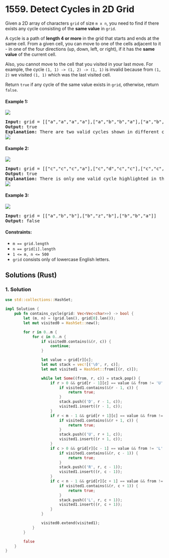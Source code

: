 # 1559. Detect Cycles in 2D Grid
Given a 2D array of characters `grid` of size `m x n`, you need to find if there exists any cycle consisting of the **same value** in `grid`.

A cycle is a path of **length 4 or more** in the grid that starts and ends at the same cell. From a given cell, you can move to one of the cells adjacent to it - in one of the four directions (up, down, left, or right), if it has the **same value** of the current cell.

Also, you cannot move to the cell that you visited in your last move. For example, the cycle `(1, 1) -> (1, 2) -> (1, 1)` is invalid because from `(1, 2)` we visited `(1, 1)` which was the last visited cell.

Return `true` if any cycle of the same value exists in `grid`, otherwise, return `false`.

#### Example 1:
![](https://assets.leetcode.com/uploads/2020/07/15/1.png)
<pre>
<strong>Input:</strong> grid = [["a","a","a","a"],["a","b","b","a"],["a","b","b","a"],["a","a","a","a"]]
<strong>Output:</strong> true
<strong>Explanation:</strong> There are two valid cycles shown in different colors in the image below:
<img src="https://assets.leetcode.com/uploads/2020/07/15/11.png">
</pre>

#### Example 2:
![](https://assets.leetcode.com/uploads/2020/07/15/22.png)
<pre>
<strong>Input:</strong> grid = [["c","c","c","a"],["c","d","c","c"],["c","c","e","c"],["f","c","c","c"]]
<strong>Output:</strong> true
<strong>Explanation:</strong> There is only one valid cycle highlighted in the image below:
<img src="https://assets.leetcode.com/uploads/2020/07/15/2.png">
</pre>

#### Example 3:
![](https://assets.leetcode.com/uploads/2020/07/15/3.png)
<pre>
<strong>Input:</strong> grid = [["a","b","b"],["b","z","b"],["b","b","a"]]
<strong>Output:</strong> false
</pre>

#### Constraints:
* `m == grid.length`
* `n == grid[i].length`
* `1 <= m, n <= 500`
* `grid` consists only of lowercase English letters.

## Solutions (Rust)

### 1. Solution
```Rust
use std::collections::HashSet;

impl Solution {
    pub fn contains_cycle(grid: Vec<Vec<char>>) -> bool {
        let (m, n) = (grid.len(), grid[0].len());
        let mut visited0 = HashSet::new();

        for r in 0..m {
            for c in 0..n {
                if visited0.contains(&(r, c)) {
                    continue;
                }

                let value = grid[r][c];
                let mut stack = vec![('\0', r, c)];
                let mut visited1 = HashSet::from([(r, c)]);

                while let Some((from, r, c)) = stack.pop() {
                    if r > 0 && grid[r - 1][c] == value && from != 'U' {
                        if visited1.contains(&(r - 1, c)) {
                            return true;
                        }
                        stack.push(('D', r - 1, c));
                        visited1.insert((r - 1, c));
                    }
                    if r < m - 1 && grid[r + 1][c] == value && from != 'D' {
                        if visited1.contains(&(r + 1, c)) {
                            return true;
                        }
                        stack.push(('U', r + 1, c));
                        visited1.insert((r + 1, c));
                    }
                    if c > 0 && grid[r][c - 1] == value && from != 'L' {
                        if visited1.contains(&(r, c - 1)) {
                            return true;
                        }
                        stack.push(('R', r, c - 1));
                        visited1.insert((r, c - 1));
                    }
                    if c < n - 1 && grid[r][c + 1] == value && from != 'R' {
                        if visited1.contains(&(r, c + 1)) {
                            return true;
                        }
                        stack.push(('L', r, c + 1));
                        visited1.insert((r, c + 1));
                    }
                }

                visited0.extend(visited1);
            }
        }

        false
    }
}
```
